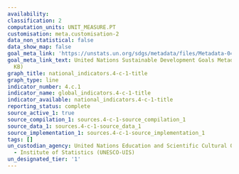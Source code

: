 ```yaml
---
availability:
classification: 2
computation_units: UNIT_MEASURE.PT
customisation: meta.customisation-2
data_non_statistical: false
data_show_map: false
goal_meta_link: 'https://unstats.un.org/sdgs/metadata/files/Metadata-04-0C-01.pdf '
goal_meta_link_text: United Nations Sustainable Development Goals Metadata (PDF 218
  KB)
graph_title: national_indicators.4-c-1-title
graph_type: line
indicator_number: 4.c.1
indicator_name: global_indicators.4-c-1-title
indicator_available: national_indicators.4-c-1-title
reporting_status: complete
source_active_1: true
source_compilation_1: sources.4-c-1-source_compilation_1
source_data_1: sources.4-c-1-source_data_1
source_implementation_1: sources.4-c-1-source_implementation_1
tags: []
un_custodian_agency: United Nations Education and Scientific Cultural Organisation
  - Institute of Statistics (UNESCO-UIS)
un_designated_tier: '1'
---
```


